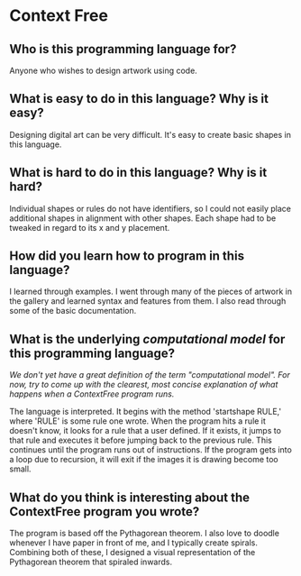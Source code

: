 # Context Free

##  Who is this programming language for?

Anyone who wishes to design artwork using code.

## What is easy to do in this language? Why is it easy?

Designing digital art can be very difficult. It's easy to create basic 
shapes in this language.

## What is hard to do in this language? Why is it hard?

Individual shapes or rules do not have identifiers, so I could not 
easily place additional shapes in alignment with other shapes. Each 
shape had to be tweaked in regard to its x and y placement.

## How did you learn how to program in this language?

I learned through examples. I went through many of the pieces of artwork 
in the gallery and learned syntax and features from them. I also read 
through some of the basic documentation.

## What is the underlying _computational model_ for this programming language? 
_We don't yet have a great definition of the term "computational model". 
For now, try to come up with the clearest, most concise explanation of what 
happens when a ContextFree program runs._

The language is interpreted. It begins with the method 'startshape 
RULE,' where 'RULE' is some rule one wrote. When the program hits a rule 
it doesn't know, it looks for a rule that a user defined. If it exists, 
it jumps to that rule and executes it before jumping back to the 
previous rule. This continues until the program runs out of 
instructions. If the program gets into a loop due to recursion, it will 
exit if the images it is drawing become too small.

## What do you think is interesting about the ContextFree program you wrote?

The program is based off the Pythagorean theorem. I also love to doodle 
whenever I have paper in front of me, and I typically create spirals. 
Combining both of these, I designed a visual representation of the 
Pythagorean theorem that spiraled inwards.
